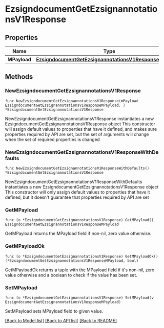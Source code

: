 # EzsigndocumentGetEzsignannotationsV1Response

## Properties

Name | Type | Description | Notes
------------ | ------------- | ------------- | -------------
**MPayload** | [**EzsigndocumentGetEzsignannotationsV1ResponseMPayload**](EzsigndocumentGetEzsignannotationsV1ResponseMPayload.md) |  | 

## Methods

### NewEzsigndocumentGetEzsignannotationsV1Response

`func NewEzsigndocumentGetEzsignannotationsV1Response(mPayload EzsigndocumentGetEzsignannotationsV1ResponseMPayload, ) *EzsigndocumentGetEzsignannotationsV1Response`

NewEzsigndocumentGetEzsignannotationsV1Response instantiates a new EzsigndocumentGetEzsignannotationsV1Response object
This constructor will assign default values to properties that have it defined,
and makes sure properties required by API are set, but the set of arguments
will change when the set of required properties is changed

### NewEzsigndocumentGetEzsignannotationsV1ResponseWithDefaults

`func NewEzsigndocumentGetEzsignannotationsV1ResponseWithDefaults() *EzsigndocumentGetEzsignannotationsV1Response`

NewEzsigndocumentGetEzsignannotationsV1ResponseWithDefaults instantiates a new EzsigndocumentGetEzsignannotationsV1Response object
This constructor will only assign default values to properties that have it defined,
but it doesn't guarantee that properties required by API are set

### GetMPayload

`func (o *EzsigndocumentGetEzsignannotationsV1Response) GetMPayload() EzsigndocumentGetEzsignannotationsV1ResponseMPayload`

GetMPayload returns the MPayload field if non-nil, zero value otherwise.

### GetMPayloadOk

`func (o *EzsigndocumentGetEzsignannotationsV1Response) GetMPayloadOk() (*EzsigndocumentGetEzsignannotationsV1ResponseMPayload, bool)`

GetMPayloadOk returns a tuple with the MPayload field if it's non-nil, zero value otherwise
and a boolean to check if the value has been set.

### SetMPayload

`func (o *EzsigndocumentGetEzsignannotationsV1Response) SetMPayload(v EzsigndocumentGetEzsignannotationsV1ResponseMPayload)`

SetMPayload sets MPayload field to given value.



[[Back to Model list]](../README.md#documentation-for-models) [[Back to API list]](../README.md#documentation-for-api-endpoints) [[Back to README]](../README.md)



